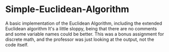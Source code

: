 # Simple-Euclidean-Algorithm
A basic implementation of the Euclidean Algorithm, including the extended Euclidean algorithm
It's a little sloppy, being that there are no comments and some variable names could be better.
This was a bonus assignment for discrete math, and the professor was just looking at the output, not the code itself.
